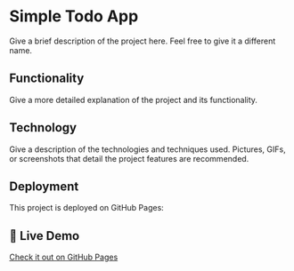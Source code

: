 # Simple Todo App

Give a brief description of the project here. Feel free to give it a different name.

## Functionality

Give a more detailed explanation of the project and its functionality.

## Technology

Give a description of the technologies and techniques used. Pictures, GIFs, or screenshots that detail the project features are recommended.

## Deployment

This project is deployed on GitHub Pages:

## 🚀 Live Demo

[Check it out on GitHub Pages](https://github.com/Chaimwuensch/se_project_todo-app.git)
